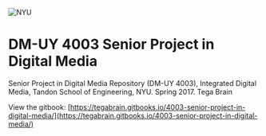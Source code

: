 ![NYU](http://engineering.nyu.edu/files/tandon_long_black.png)

# DM-UY 4003 Senior Project in Digital Media

Senior Project in Digital Media Repository \(DM-UY 4003\), Integrated Digital Media, Tandon School of Engineering, NYU. Spring 2017. Tega Brain

View the gitbook: [https://tegabrain.gitbooks.io/4003-senior-project-in-digital-media/](https://tegabrain.gitbooks.io/4003-senior-project-in-digital-media/)

